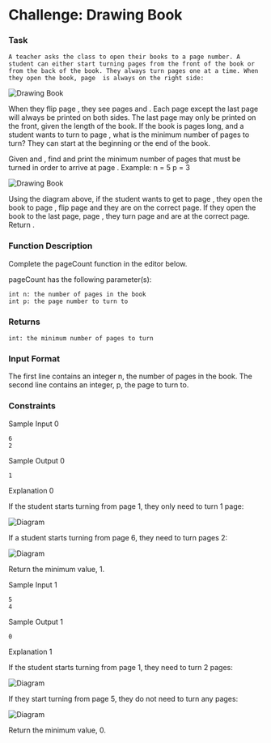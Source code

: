 # Challenge: Drawing Book

### Task

    A teacher asks the class to open their books to a page number. A student can either start turning pages from the front of the book or from the back of the book. They always turn pages one at a time. When they open the book, page  is always on the right side:

![Drawing Book](https://s3.amazonaws.com/hr-challenge-images/0/1481920803-d2b54f38f0-book.png)


When they flip page , they see pages  and . Each page except the last page will always be printed on both sides. The last page may only be printed on the front, given the length of the book. If the book is  pages long, and a student wants to turn to page , what is the minimum number of pages to turn? They can start at the beginning or the end of the book.

Given  and , find and print the minimum number of pages that must be turned in order to arrive at page .
Example:
    n = 5
    p = 3


![Drawing Book](https://s3.amazonaws.com/hr-challenge-images/22564/1467398281-32b69f6fa9-UntitledDiagram4.png)


Using the diagram above, if the student wants to get to page , they open the book to page , flip  page and they are on the correct page. If they open the book to the last page, page , they turn  page and are at the correct page. Return .

### Function Description

Complete the pageCount function in the editor below.

pageCount has the following parameter(s):

    int n: the number of pages in the book
    int p: the page number to turn to

### Returns

    int: the minimum number of pages to turn

### Input Format

The first line contains an integer n, the number of pages in the book.
The second line contains an integer, p, the page to turn to.

### Constraints

Sample Input 0

    6
    2

Sample Output 0

    1

Explanation 0

If the student starts turning from page 1, they only need to turn 1 page:

![Diagram](https://s3.amazonaws.com/hr-challenge-images/22564/1467398713-1decf68d06-UntitledDiagram6.png)

If a student starts turning from page 6, they need to turn  pages 2:


![Diagram](https://s3.amazonaws.com/hr-challenge-images/22564/1467397150-52d0a8213b-UntitledDiagram3.png)


Return the minimum value, 1.

Sample Input 1

    5
    4

Sample Output 1

    0

Explanation 1

If the student starts turning from page 1, they need to turn 2 pages:

![Diagram](https://s3.amazonaws.com/hr-challenge-images/22564/1467398281-32b69f6fa9-UntitledDiagram4.png)

If they start turning from page 5, they do not need to turn any pages:

![Diagram](https://s3.amazonaws.com/hr-challenge-images/22564/1467398392-5d9ac72e45-UntitledDiagram5.png)

Return the minimum value, 0.


